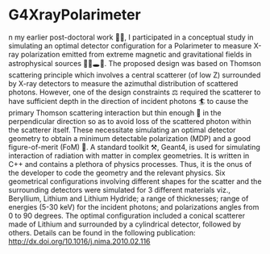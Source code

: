# G4XrayPolarimeter
n my earlier post-doctoral work 🧑‍🎓, I participated in a conceptual study in simulating an optimal detector configuration for a Polarimeter to measure X-ray polarization emitted from extreme magnetic and gravitational fields in astrophysical sources 🚀🌌🕳️🌟.
The proposed design was based on Thomson scattering principle which involves a central scatterer (of low Z) surrounded by X-ray detectors to measure the azimuthal distribution of scattered photons. However, one of the design constraints ⚖️ required the scatterer to have sufficient depth in the direction of incident photons 🏄 to cause the primary Thomson scattering interaction but thin enough 🎣 in the perpendicular direction so as to avoid loss of the scattered photon within the scatterer itself. These necessitate simulating an optimal detector geometry to obtain a minimum detectable polarization (MDP) and a good figure-of-merit (FoM) 🎯.
A standard toolkit ⚒️, Geant4, is used for simulating interaction of radiation with matter in complex geometries. It is written in C++ and contains a plethora of physics processes. Thus, it is the onus of the developer to code the geometry and the relevant physics. Six geometrical configurations involving different shapes for the scatter and the surrounding detectors were simulated for 3 different materials viz., Beryllium, Lithium and Lithium Hydride; a range of thicknesses; range of energies (5-30 keV) for the incident photons; and polarizations angles from 0 to 90 degrees. The optimal configuration included a conical scatterer made of Lithium and surrounded by a cylindrical detector, followed by others.
Details can be found in the following publication: http://dx.doi.org/10.1016/j.nima.2010.02.116
